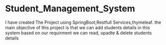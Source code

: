 # Student_Management_System
I have created The Project using SpringBoot,Restfull Services,thymeleaf.
the main objective of this project is that we can add students details in this system
based on our requirment we can read, upadte & delete students details
